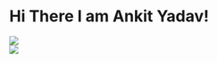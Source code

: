 # Hi There I am Ankit Yadav!
![](https://github-readme-stats.vercel.app/api?username=ankit-yadav2&theme=radical&hide_border=false&include_all_commits=true&count_private=true)<br>
![](https://github-readme-streak-stats.herokuapp.com/?user=ankit-yadav2&theme=radical&hide_border=false)<br/>

